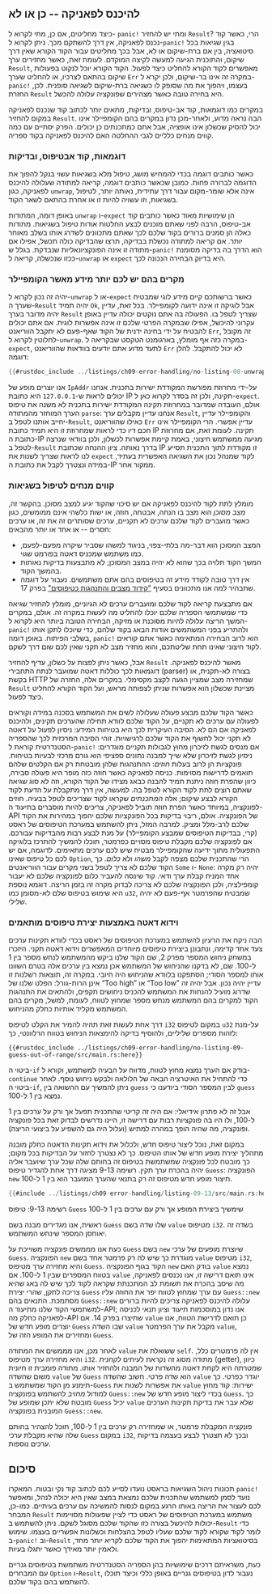 ## להיכנס לפאניקה -- כן או לא
כיצד מחליטים, אם כן, מתי לקרוא ל- `panic!` ומתי יש להחזיר `Result`? הרי, כאשר קוד נכנס לפאניקה, אין דרך להשתקם מכך. ניתן לקרוא ל-`panic!` בגין שגיאות בכל סיטואציה, בין אם ברת-שיקום או לא, אבל בכך מחליטים עבור הקוד הקורא שאין דרך שיקום, והתוכנית הגיעה למעשה לקיצה המוקדם. לעומת זאת, כאשר מחזירים ערך `Result`, מאפשרים לקוד הקורא להחליט כיצד לפעול. הקוד הקורא יוכל לנקוט בפעולות שיקום בהתאם לצרכיו, או להחליט שערך `Err` במקרה זה אינו בר-שיקום, ולכן יקרא ל-`panic!` בעצמו, ויהפוך את מה שסופק לו כשגיאה ברת-שיקום לשגיאה סופנית. לכן, החזרת `Result` היא בחירה טובה כאשר מצהירים שפונקציה עלולה להכשל.

במקרים כמו דוגמאות, קוד אב-טיפוס, ובדיקות, מתאים יותר לכתוב קוד שנכנס לפאניקה במקום להחזיר `Result`. הבה נראה מדוע, ולאחר-מכן נדון במקרים בהם הקומפיילר אינו יכול להסיק שכשלון אינו אופציה, אבל אתם כמתכנתים כן יכולים. הפרק יסתיים עם כמה קווים מנחים כלליים לגבי ההחלטה האם להיכנס לפאניקה בקוד ספריה.

### דוגמאות, קוד אבטיפוס, ובדיקות

כאשר כותבים דוגמה בכדי להמחיש מושג, טיפול מלא בשגיאות עשוי בנקל להפוך את הדוגמה לברורה פחות. כמובן שכאשר כותבים דוגמה, קריאה למתודה שעלולה להיכנס לפאניקה, כגון `unwrap`, אינה אלא שומר-מקום עבור דרך עתידית, נאותה יותר, לטיפול בשגיאות, וזו עשויה להיות זו או אחרת בהתאם לשאר הקוד.

באופן דומה, המתודות `unwrap` ו-`expect` הן שימושיות מאוד כאשר כותבים קוד אב-טיפוס, הרבה לפני שאתם מוכנים לבצע החלטות אודות טיפול בשגיאות. מתודות כאלה הן סמנים ברורים בקוד שלכם לכך שאתם מתכוונים לשדרג אותו בשלב מאוחר יותר.
אם קריאה למתודה נכשלת בבדיקה, תרצו שהבדיקה כולה תכשל, אפילו אם מתודה זו אינה הפונקציונאליות שנבדקת. בגלל ש-`panic!` הוא הדרך בה בדיקה מסומנת ככזו שנכשלה, קריאה ל-`unwrap` או `expect` היא בדיוק הבחירה הנכונה לכך.

### מקרים בהם יש לכם יותר מידע מאשר הקומפיילר

יהיה זה נכון לקרוא ל-`unwrap` או ל-`expect` כאשר ברשותכם קיים מידע לוגי שמבטיח שערך ה-`Result` יהיה תמיד `Ok`, אבל לוגיקה זו אינה ידועה לקומפיילר. בכל זאת, עדיין יהיה מדובר בערך `Result` שצריך לטפל בו. הפעולה בה אתם נוקטים יכולה עדיין באופן עקרוני להיכשל, אפילו שבמקרה הפרטי שלכם זו אינה אפשרות לוגית. אם אתם יכולים להבטיח על ידי בחינה ידנית של הקוד שאף-פעם לא יתקבל הווריאנט `Err`, זה מקובל לחלוטין לקרוא ל-`unwrap`. במקרה כזה אף מומלץ, בארגומנט הטקסט שבקריאה ל-`expect`, לתעד מדוע אתם יודעים בוודאות שהווריאנט `Err` לא יכול להתקבל. להלן דוגמה:

```rust
{{#rustdoc_include ../listings/ch09-error-handling/no-listing-08-unwrap-that-cant-fail/src/main.rs:here}}
```

אנו יוצרים מופע של `IpAddr` על-ידי מחרוזת מפורשת המקודדת ישירות בתכנית. אנחנו יכולים לראות ש-`127.0.0.1` היא כתובת IP תקינה, ולכן זה בסדר לקרוא כאן ל-`expect`. אולם, העובדה שמדובר במחרוזת תקינה המקודדת ישירות בתכנית לא משנה את טיפוס הערך המוחזר מהמתודה `parse`: אנחנו עדיין מקבלים ערך `Result`, והקומפיילר עדיין יחייב אותנו לטפל ב-`Result`, כאילו שהווריאנט `Err` עדיין אפשרי. הרי הקומפיילר אינו חכם דיו כדי לראות שמחרוזת זו היא תמיד כתובת IP תקינה. לעומת זאת, אם מחרוזת כתובת ה-IP מגיעה ממשתמש חיצוני, באמת קיימת אפשרות לכשלון, ולכן בוודאי שנרצה לטפל ב-`Result` בדרך נאותה. ציון ההנחה שכתובת IP זו מקודדת לתוך התכנית תסייע לנו לראות שצריך לשנות את `expect` לקוד שמנהל נכון את השגיאה האפשרית בעתיד, במידה ונצטרך לקבל את כתובת ה-IP ממקור אחר.

### קווים מנחים לטיפול בשגיאות

מומלץ לתת לקוד להיכנס לפאניקה אם יש סיכוי שהקוד יגיע למצב מסוכן. בהקשר זה, *מצב מסוכן* הוא מצב בו הנחה, אבטחה, חוזה, או ישות כלשהי אינם ממומשים, כגון כאשר מועברים לקוד שלכם ערכים לא תקניים, ערכים שסותרים זה את זה, או ערכים חסרים -- או אחד או יותר מהבאים:

* המצב המסוכן הוא דבר-מה בלתי-צפוי, בניגוד למשהו שסביר שיקרה מפעם-לפעם, כמו משתמש שמכניס דאטה בפורמט שגוי.
* המשך הקוד תלויה בכך שהוא לא יהיה במצב המסוכן; לא מתבצעות בדיקות נאותות בהמשך הקוד.
* אין דרך טובה לקודד מידע זה בטיפוסים בהם אתם משתמשים. נעבור על דוגמה שתבהיר למה אנו מתכוונים בסעיף ["קידוד מצבים והתנהגות כטיפוסים"][encoding]<!-- ignore --> בפרק 17.

אם מתבצעת קריאה לקוד שלכם ומועברים ערכים לא הגיוניים, מומלץ להחזיר שגיאה כדי שמשתמשי הספריה שלכם יוכלו להחליט מה לעשות במקרה זה. אולם, במקרים המשך הריצה עלולה להיות מסוכנת או מזיקה, הבחירה הטובה ביותר היא לקרוא ל-`panic!` ולהתריע בפני המשתמשים אודות הבאג בקוד שלהם, כדי שיוכלו לתקן אותו בשלבי הפיתוח. באופן דומה, `panic!` הוא לרוב הבחירה המתאימה כאשר אתם קוראים לקוד חיצוני שאינו תחת שליטתכם, והוא מחזיר מצב לא תקני שאין לכם שום דרך לשקם.

אבל, כאשר ניתן לפצות על כשלון, עדיף להחזיר `Result` מאשר להיכנס לפאניקה. דוגמאות לכך כוללות דאטה שמועבר לנתח התחבירי (parser) בצורה לא-תקנית, או בקשת HTTP שמחזירה מצב שמציין הגעה לקצב מקסימלי. במקרים אלה, החזרה של `Result` מציינת שכשלון הוא אפשרות שניתן לצפותה מראש, ועל הקוד הקורא להחליט כיצד לפעול.

כאשר הקוד שלכם מבצע פעולה שעלולה לשים את המשתמש בסכנה במידה וקוראים לפעולה עם ערכים לא תקניים, על הקוד שלכם לוודא תחילה שהערכים תקינים, ולהיכנס לפאניקה אם הם לא. הסיבה העיקרית לכך היא בטיחות המידע: ניסיון לפעול על דאטה לא תקני יכול לחשוף את הקוד שלכם לרגישויות. זוהי הסיבה המרכזית לכך שהספריה הסטנדרטית קוראת ל-`panic!` אם מנסים לגשת לזיכרון מחוץ לגבולות תקניים מוגדרים: ניסיון לגשת לזיכרון שלא שייך למבנה נתונים ספציפי הוא גורם מרכזי לבעיות בטיחות. פונקציות הן לרוב בעלות *חוזים*: ההתנהגות שלהן מובטחת רק אם הקלטים שלהם תואמים לדרישות מסוימות. כניסה לפאניקה כאשר חוזה כזה מופר היא פעולה סבירה, כיוון שהפרת חוזה ניתנת תמיד להבנה כבאג מצידו של הקוד הקורא, וזה לא סוג שגיאה שאתם רוצים לתת לקוד הקורא לטפל בה. למעשה, אין דרך מתקבלת על הדעת לקוד הקורא לבצע שיקום; אלה *המתכנתים* שקראו לקוד שצריכים לטפל בבעיה. חוזים לפונקציה, במיוחד כאשר הפרת חוזה תוביל לפאניקה, צריכים להיות מוסברים בתיעוד ה-API של הפונקציה.
אולם, ריבוי בדיקות בכל הפונקציות שלכם יהפוך במהירות את הקוד שלכם לרב-מלל ומציק. למרבה המזל, ניתן להשתמש במערכת הטיפוסים של ראסט (קרי, בבדיקות הטיפוסים שמבצע הקומפיילר) על מנת לבצע רבות מהבדיקות עבורכם. אם לפונקציה שלכם מקבלת טיפוס מסויים כפרמטר, תוכלו להמשיך להתרכז בלוגיקה התפעולית מתוך ידיעה שהקומפיילר מבטיח שיש לכם ערכים מתאימים. לדוגמה, אם יש לכם כל טיפוס שאינו `Option`, הרי שהתכנית שלכם מצפה לקבל *משהו* ולא *כלום*. כך הקוד שלכם לא צריך לטפל בשני מקרים עבור הווריאנטים `Some` ו- `None`: יהיה רק מקרה אחד המניח קבלת ערך ודאי. קוד שינסה להעביר כלום לפונקציה שלכם לא יעבור קומפילציה, ולכן הפונקציה שלכם לא צריכה לבדוק מקרה זה בזמן הריצה. דוגמא נוספת היא שימוש בטיפוס שלם לא-מסומן כמו `u32`, שמבטיח שהפרמטר אף-פעם לא יהיה שלילי.

### וידוא דאטה באמצעות יצירת טיפוסים מותאמים 

הבה ניקח את הרעיון להשתמש במערכת הטיפוסים של ראסט בכדי לוודא תקינות ערכים צעד אחד קדימה, ונתבונן ביצירת טיפוסים מיוחדים המאפשרים וידוא דאטה תקני. היזכרו במשחק ניחוש המספר מפרק 2, שם הקוד שלנו ביקש מהמשתמש לנחש מספר בין 1 ל-100. שם, לא בדקנו שהניחוש של המשתמש אכן נמצא בין ערכים אלה בטרם השוונו אותו למספר הסודי; הסתפקנו בלוודא שהניחוש היה חיובי. במקרה זה, תוצאות רשלנות זו אינן הרות-גורל: הפלט שלנו של “Too high” או “Too low” עדיין יהיה נכון. אבל יהיה זה שדרוג מועיל להנחות את המשתמש להכניס ניחושים תקפים, ולהתאים את התנהגות הקוד למקרים בהם המשתמש מנחש מספר שמחוץ לטווח, לעומת, למשל, מקרים בהם המשתמש מקליד אותיות כחלק מהניחוש.

דרך אחת לעשות זאת תהיה להמיר את הקלט לטיפוס `i32` במקום לטיפוס `u32` על-מנת לזהות מספרים שליליים, ולהוסיף בדיקה להימצאות הניחוש בטווח הרלוונטי, כך:

```rust,ignore
{{#rustdoc_include ../listings/ch09-error-handling/no-listing-09-guess-out-of-range/src/main.rs:here}}
```

ביטוי ה-`if` בודק אם הערך נמצא מחוץ לטווח, מדווח על הבעיה למשתמש, וקורא ל-`continue` כדי להתחיל את האיטרציה הבאה של הלולאה ולבקש ניחוש נוסף. לאחר ביטוי ה-`if`, ניתן להמשיך עם ההשואה בין `guess` לבין המספר הסודי ביודענו כי `guess` נמצא בין 1 ל-100.

אבל זה לא פתרון אידיאלי: אם היה זה קריטי שהתכנית תפעל אך ורק על ערכים בין 1 ל-100, ולו היו בה פונקציות רבות עם דרישה זו, היינו נדרשים לבדוק זאת בכל פונקציה ופונקציה, מה שהיה הופך במהרה למתיש (ועלול היה גם להשפיע על ביצועי הריצה).

במקום זאת, נוכל ליצור טיפוס חדש, ולכלול את וידוא תקינות הדאטה כחלק מובנה מתהליך יצירת מופע חדש של אותו הטיפוס. כך לא נצטרך לחזור על הבדיקות בכל מקום; כך מובטח לכל פונקציה שמשתמשת בטיפוס זה בחותם שלה שכל ערך שיועבר אליה יהיה בהכרח ערך תקין. רשימה 9-13 מציגה דרך אחת להגדיר טיפוס `Guess`: הפונקציה `new` תיצור מופע חדש מטיפוס זה רק בתנאי שהערך המועבר הוא בין 1 ל-100.

<!-- Deliberately not using rustdoc_include here; the `main` function in the
file requires the `rand` crate. We do want to include it for reader
experimentation purposes, but don't want to include it for rustdoc testing
purposes. -->

```rust
{{#include ../listings/ch09-error-handling/listing-09-13/src/main.rs:here}}
```


<span class="caption">רשימה 9-13: טיפוס `Guess` שימשיך ביצירת המופע אך ורק עם ערכים בין 1 ל-100</span>

ראשית, אנו מגדירים מבנה בשם `Guess` שלו שדה בשם `value`  מטיפוס `i32`. בשדה זה יאוחסן המספר שינחש המשתמש.


כעת אנו מממשים פונקציה משוייכת על `Guess` בשם `new` שיוצרת מופעים של ערכי `Guess`. הפונקציה `new` מוגדרת כך שיש לה רק פרמטר אחד בשם `value` מטיפוס `i32`, והיא מחזירה ערך מטיפוס `Guess`. הקוד בגוף הפונקציה `new` בודק האם `value` נמצא בטווח המספרים שבין 1 ל-100. אם `value` אינו תואם דרישה זו, אנו נכנסים לפאניקה, מה שיסב בהכרח את תשומת לב המתכנתת שקראה לקוד לכך שיש לה באג שהיא צריכה לתקן, שהרי יצירת `Guess` עם ערך שמחוץ לטווח יפר את החוזה עליו `Guess::new` מסתמכת. התנאים בהם `Guess::new` עלולה להיכנס לפאניקה צריכים להיות ברורים למשתמשי הקוד שלנו מתיעוד ה-API; אנו נדון במוסכמות תיעוד וציון תנאי לכניסה לפאניקה כחלק מה-API שתיצרו בפרק 14. אם `value` כן תואם לדרישת הטווח, אנו יוצרים מופע חדש של `Guess` שבו השדה `value` מקבל את ערך הפרמטר `value`, ומחזירים את המופע הזה של `Guess`.

לאחר מכן, אנו מממשים את המתודה `value` ששואלת את `self`. אין לה פרמטרים כלל, והיא מחזירה ערך מטיפוס `i32`. מתודה מסוג זה נקראת לעיתים *לקחנית* (getter), כיוון שמטרתה היא לקחת דאטה מהשדות של המבנה ולהחזיר אותו. מתודה פומבית זו חיונית משום שהשדה `value` של `Guess` הוא שדה פרטי. חשוב שהשדה `value` יוגדר כפרטי. כך תימנע מן הקוד שמשתמש ב-`Guess` את אפשרות לשנות את `value` ישירות: קוד מחוץ למודול *מחויב* להשתמש בפונקציה `Guess::new` בכדי ליצור מופע חדש של `Guess`. כך מובטח שלא יתכן שמופע של `Guess` יכיל `value` שלא עבר את בדיקת תקינות הערכים המובנית בפונקציה `Guess::new`.

פונקציה המקבלת פרמטר, או שמחזירה רק ערכים בין 1 ל-100, תוכל להצהיר בחותם שלה שהיא מקבלת ערכי `Guess` במקום `i32`, ובכך לא תצטרך לבצע בעצמה בדיקות ערכים נוספות.

## סיכום
תכונות ניהול השגיאות בראסט נועדו לסייע לכם לכתוב קוד נקי ובטוח. המאקרו `panic!` נועד לסמן למשתמש שהתכנית שלכם נמצאת במצב שאין היא יכולה לנהל, ומאפשר לכם לעצור את הריצה באותו הרגע במקום לנסות להמשיכה עם ערכים בעיתיים. כמו-כן, המבחר `Result` משתמש במערכת הטיפוסים של ראסט כדי לציין שפעולות מסויימות יכולות להיכשל בצורה כזו שהקוד שלכם מסוגל לשקם. ניתן להשתמש ב-`Result` כדי לומר לקוד שקורא לקוד שלכם שעליו לטפל בהצלחות וכשלונות אפשריים בעצמו. שימוש ב-`panic!` וב-`Result` בסיטואציות המתאימות יהפוך את הקוד שלכם לקריא יותר מחד, ולאמין יותר מאידך כאשר יתגלו בעיות.

כעת, משראיתם דרכים שימושיות בהן הספריה הסטנדרטית משתמשת בטיפוסים גנריים עם המבחרים `Option` ו-`Result`, נעבור לדון בטיפוסים גנריים באופן כללי וכיצד תוכלו להשתמש בהם בקוד שלכם.

[encoding]: ch17-03-oo-design-patterns.html#encoding-states-and-behavior-as-types